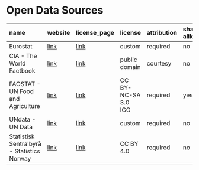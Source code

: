 # Open Data Sources 

| name                                       | website                                         | license_page                                                                     | license             | attribution   | share-alike   | non-commercial   |
|:-------------------------------------------|:------------------------------------------------|:---------------------------------------------------------------------------------|:--------------------|:--------------|:--------------|:-----------------|
| Eurostat                                   | [link](https://ec.europa.eu/eurostat)           | [link](https://ec.europa.eu/eurostat/about/policies/copyright)                   | custom              | required      | no            | no               |
| CIA - The World Factbook                   | [link](https://www.cia.gov/the-world-factbook/) | [link](https://www.cia.gov/the-world-factbook/about/copyright-and-contributors/) | public domain       | courtesy      | no            | no               |
| FAOSTAT - UN Food and Agriculture          | [link](https://www.fao.org/faostat/en/#home)    | [link](https://www.fao.org/contact-us/terms/db-terms-of-use/en/)                 | CC BY-NC-SA 3.0 IGO | required      | yes           | yes              |
| UNdata - UN Data                           | [link](https://data.un.org)                     | [link](https://data.un.org/Host.aspx?Content=UNdataUse)                          | custom              | required      | no            | no               |
| Statistisk Sentralbyrå - Statistics Norway | [link](https://www.ssb.no/en/)                  | [link](https://www.ssb.no/en/diverse/lisens)                                     | CC BY 4.0           | required      | no            | no               |